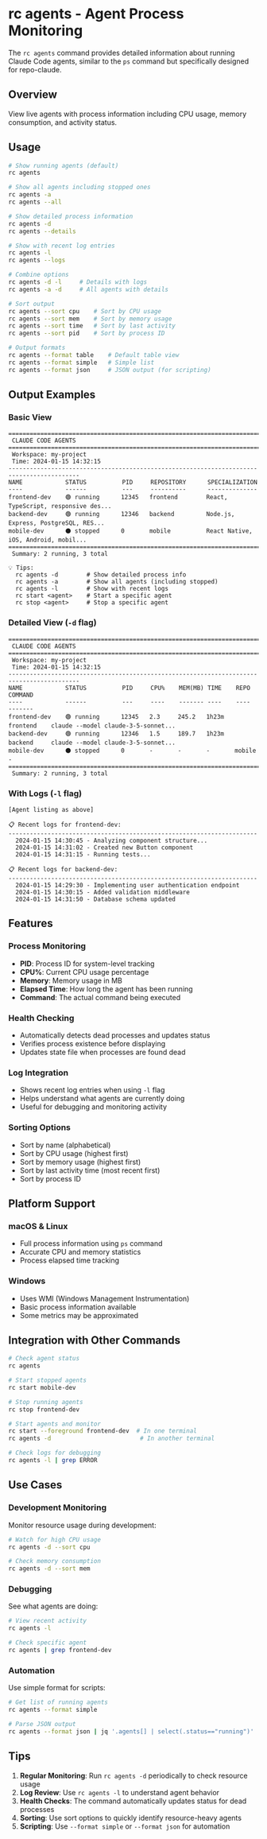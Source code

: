 # rc agents - Agent Process Monitoring

The `rc agents` command provides detailed information about running Claude Code agents, similar to the `ps` command but specifically designed for repo-claude.

## Overview

View live agents with process information including CPU usage, memory consumption, and activity status.

## Usage

```bash
# Show running agents (default)
rc agents

# Show all agents including stopped ones
rc agents -a
rc agents --all

# Show detailed process information
rc agents -d
rc agents --details

# Show with recent log entries
rc agents -l
rc agents --logs

# Combine options
rc agents -d -l     # Details with logs
rc agents -a -d     # All agents with details

# Sort output
rc agents --sort cpu    # Sort by CPU usage
rc agents --sort mem    # Sort by memory usage
rc agents --sort time   # Sort by last activity
rc agents --sort pid    # Sort by process ID

# Output formats
rc agents --format table    # Default table view
rc agents --format simple   # Simple list
rc agents --format json     # JSON output (for scripting)
```

## Output Examples

### Basic View

```
==========================================================================================
 CLAUDE CODE AGENTS
==========================================================================================
 Workspace: my-project
 Time: 2024-01-15 14:32:15
------------------------------------------------------------------------------------------
NAME            STATUS          PID     REPOSITORY      SPECIALIZATION
----            ------          ---     ----------      --------------
frontend-dev    🟢 running      12345   frontend        React, TypeScript, responsive des...
backend-dev     🟢 running      12346   backend         Node.js, Express, PostgreSQL, RES...
mobile-dev      ⚫ stopped      0       mobile          React Native, iOS, Android, mobil...
==========================================================================================
 Summary: 2 running, 3 total

💡 Tips:
  rc agents -d        # Show detailed process info
  rc agents -a        # Show all agents (including stopped)
  rc agents -l        # Show with recent logs
  rc start <agent>    # Start a specific agent
  rc stop <agent>     # Stop a specific agent
```

### Detailed View (`-d` flag)

```
==========================================================================================
 CLAUDE CODE AGENTS
==========================================================================================
 Workspace: my-project
 Time: 2024-01-15 14:32:15
------------------------------------------------------------------------------------------
NAME            STATUS          PID     CPU%    MEM(MB) TIME    REPO        COMMAND
----            ------          ---     ----    ------- ----    ----        -------
frontend-dev    🟢 running      12345   2.3     245.2   1h23m   frontend    claude --model claude-3-5-sonnet...
backend-dev     🟢 running      12346   1.5     189.7   1h23m   backend     claude --model claude-3-5-sonnet...
mobile-dev      ⚫ stopped      0       -       -       -       mobile      -
==========================================================================================
 Summary: 2 running, 3 total
```

### With Logs (`-l` flag)

```
[Agent listing as above]

📋 Recent logs for frontend-dev:
----------------------------------------------------------------------
  2024-01-15 14:30:45 - Analyzing component structure...
  2024-01-15 14:31:02 - Created new Button component
  2024-01-15 14:31:15 - Running tests...

📋 Recent logs for backend-dev:
----------------------------------------------------------------------
  2024-01-15 14:29:30 - Implementing user authentication endpoint
  2024-01-15 14:30:15 - Added validation middleware
  2024-01-15 14:31:50 - Database schema updated
```

## Features

### Process Monitoring
- **PID**: Process ID for system-level tracking
- **CPU%**: Current CPU usage percentage
- **Memory**: Memory usage in MB
- **Elapsed Time**: How long the agent has been running
- **Command**: The actual command being executed

### Health Checking
- Automatically detects dead processes and updates status
- Verifies process existence before displaying
- Updates state file when processes are found dead

### Log Integration
- Shows recent log entries when using `-l` flag
- Helps understand what agents are currently doing
- Useful for debugging and monitoring activity

### Sorting Options
- Sort by name (alphabetical)
- Sort by CPU usage (highest first)
- Sort by memory usage (highest first)
- Sort by last activity time (most recent first)
- Sort by process ID

## Platform Support

### macOS & Linux
- Full process information using `ps` command
- Accurate CPU and memory statistics
- Process elapsed time tracking

### Windows
- Uses WMI (Windows Management Instrumentation)
- Basic process information available
- Some metrics may be approximated

## Integration with Other Commands

```bash
# Check agent status
rc agents

# Start stopped agents
rc start mobile-dev

# Stop running agents
rc stop frontend-dev

# Start agents and monitor
rc start --foreground frontend-dev  # In one terminal
rc agents -d                         # In another terminal

# Check logs for debugging
rc agents -l | grep ERROR
```

## Use Cases

### Development Monitoring
Monitor resource usage during development:
```bash
# Watch for high CPU usage
rc agents -d --sort cpu

# Check memory consumption
rc agents -d --sort mem
```

### Debugging
See what agents are doing:
```bash
# View recent activity
rc agents -l

# Check specific agent
rc agents | grep frontend-dev
```

### Automation
Use simple format for scripts:
```bash
# Get list of running agents
rc agents --format simple

# Parse JSON output
rc agents --format json | jq '.agents[] | select(.status=="running")'
```

## Tips

1. **Regular Monitoring**: Run `rc agents -d` periodically to check resource usage
2. **Log Review**: Use `rc agents -l` to understand agent behavior
3. **Health Checks**: The command automatically updates status for dead processes
4. **Sorting**: Use sort options to quickly identify resource-heavy agents
5. **Scripting**: Use `--format simple` or `--format json` for automation